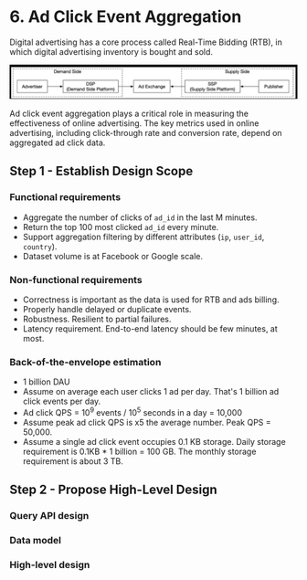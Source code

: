 # 6. Ad Click Event Aggregation

Digital advertising has a core process called Real-Time Bidding (RTB), in which digital advertising inventory is bought and sold.

![real-time bidding](../../assets/system-design/interview2/rtb.png)

Ad click event aggregation plays a critical role in measuring the effectiveness of online advertising. The key metrics used in online advertising, including click-through rate and conversion rate, depend on aggregated ad click data.

## Step 1 - Establish Design Scope

### Functional requirements

- Aggregate the number of clicks of `ad_id` in the last M minutes.
- Return the top 100 most clicked `ad_id` every minute.
- Support aggregation filtering by different attributes (`ip`, `user_id`, `country`).
- Dataset volume is at Facebook or Google scale.

### Non-functional requirements

- Correctness is important as the data is used for RTB and ads billing.
- Properly handle delayed or duplicate events.
- Robustness. Resilient to partial failures.
- Latency requirement. End-to-end latency should be few minutes, at most.

### Back-of-the-envelope estimation

- 1 billion DAU
- Assume on average each user clicks 1 ad per day. That's 1 billion ad click events per day.
- Ad click QPS = $10^9$ events / $10^5$ seconds in a day = 10,000
- Assume peak ad click QPS is x5 the average number. Peak QPS = 50,000.
- Assume a single ad click event occupies 0.1 KB storage. Daily storage requirement is 0.1KB * 1 billion = 100 GB. The monthly storage requirement is about 3 TB.

## Step 2 - Propose High-Level Design

### Query API design

### Data model

### High-level design
